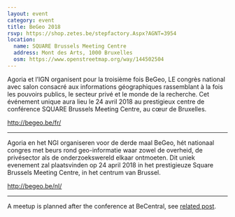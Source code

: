 ```yaml
---
layout: event
category: event
title: BeGeo 2018
rsvp: https://shop.zetes.be/stepfactory.Aspx?AGNT=3954
location:
  name: SQUARE Brussels Meeting Centre
  address: Mont des Arts, 1000 Bruxelles
  osm: https://www.openstreetmap.org/way/144502504
---
```


Agoria et l’IGN organisent pour la troisième fois BeGeo, LE congrès national avec salon consacré aux informations géographiques rassemblant à la fois les pouvoirs publics, le secteur privé et le monde de la recherche. Cet événement unique aura lieu le 24 avril 2018 au prestigieux centre de conférence SQUARE Brussels Meeting Centre, au cœur de Bruxelles.

<http://begeo.be/fr/>

---

Agoria en het NGI organiseren voor de derde maal BeGeo, hét nationaal congres met beurs rond geo-informatie waar zowel de overheid, de privésector als de onderzoekswereld elkaar ontmoeten. Dit uniek evenement zal plaatsvinden op 24 april 2018 in het prestigieuze Square Brussels Meeting Centre, in het centrum van Brussel.

<http://begeo.be/nl/>

---

A meetup is planned after the conference at BeCentral, see [related post](http://maptime.io/belgium/event/2018/04/24/meeting-brussels/).
